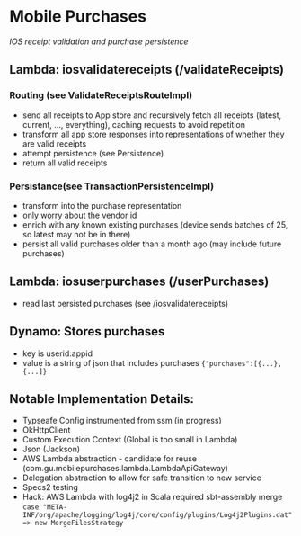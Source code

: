 # Mobile Purchases
_IOS receipt validation and purchase persistence_
 
## Lambda: iosvalidatereceipts (/validateReceipts)
### Routing (see ValidateReceiptsRouteImpl)
* send all receipts to App store and recursively fetch all receipts (latest, current, ..., everything), caching requests to avoid repetition
* transform all app store responses into representations of whether they are valid receipts
* attempt persistence (see Persistence)
* return all valid receipts

### Persistance(see TransactionPersistenceImpl)
* transform into the purchase representation
* only worry about the vendor id
* enrich with any known existing purchases (device sends batches of 25, so latest may not be in there)
* persist all valid purchases older than a month ago (may include future purchases)

## Lambda: iosuserpurchases (/userPurchases)
* read last persisted purchases (see /iosvalidatereceipts)

## Dynamo: Stores purchases
* key is userid:appid
* value is a string of json that includes purchases `{"purchases":[{...}, {...]}`

## Notable Implementation Details:
* Typseafe Config instrumented from ssm (in progress)
* OkHttpClient
* Custom Execution Context (Global is too small in Lambda)
* Json (Jackson)
* AWS Lambda abstraction - candidate for reuse (com.gu.mobilepurchases.lambda.LambdaApiGateway)
* Delegation abstraction to allow for safe transition to new service
* Specs2 testing
* Hack: AWS Lambda with log4j2 in Scala required sbt-assembly merge  ```case "META-INF/org/apache/logging/log4j/core/config/plugins/Log4j2Plugins.dat" => new MergeFilesStrategy``` 


